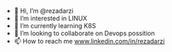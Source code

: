 - 👋 Hi, I’m @rezadarzi
- 👀 I’m interested in LINUX
- 🌱 I’m currently learning K8S
- 💞️ I’m looking to collaborate on Devops possition
- 📫 How to reach me www.linkedin.com/in/rezadarzi

<!---
rezadarzi/rezadarzi is a ✨ special ✨ repository because its `README.md` (this file) appears on your GitHub profile.
You can click the Preview link to take a look at your changes.
--->
